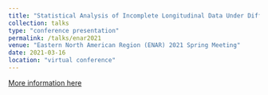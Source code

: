 ```yaml
---
title: "Statistical Analysis of Incomplete Longitudinal Data Under Different Missing Scenarios"
collection: talks
type: "conference presentation"
permalink: /talks/enar2021
venue: "Eastern North American Region (ENAR) 2021 Spring Meeting"
date: 2021-03-16
location: "virtual conference"
---
```


[More information here](https://whova.com/embedded/subsession/enars_202103/1450522/1453190)
